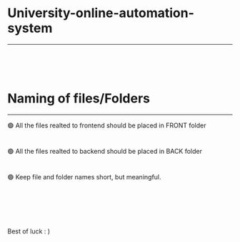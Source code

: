 # University-online-automation-system
-----------------------------------------



<br />
<br />
<br /> 


#  Naming of files/Folders
----------------------------------------------------------------------
🟢  All the files realted to frontend should be placed in FRONT folder
<br />
<br />
<br /> 
🟢  All the files realted to backend should be placed in BACK folder
<br />
<br />
<br /> 
🟢  Keep file and folder names short, but meaningful.
<br />
<br />
<br /> 

<br />
<br />
<br /> 
 Best of luck : )
 
 
 
